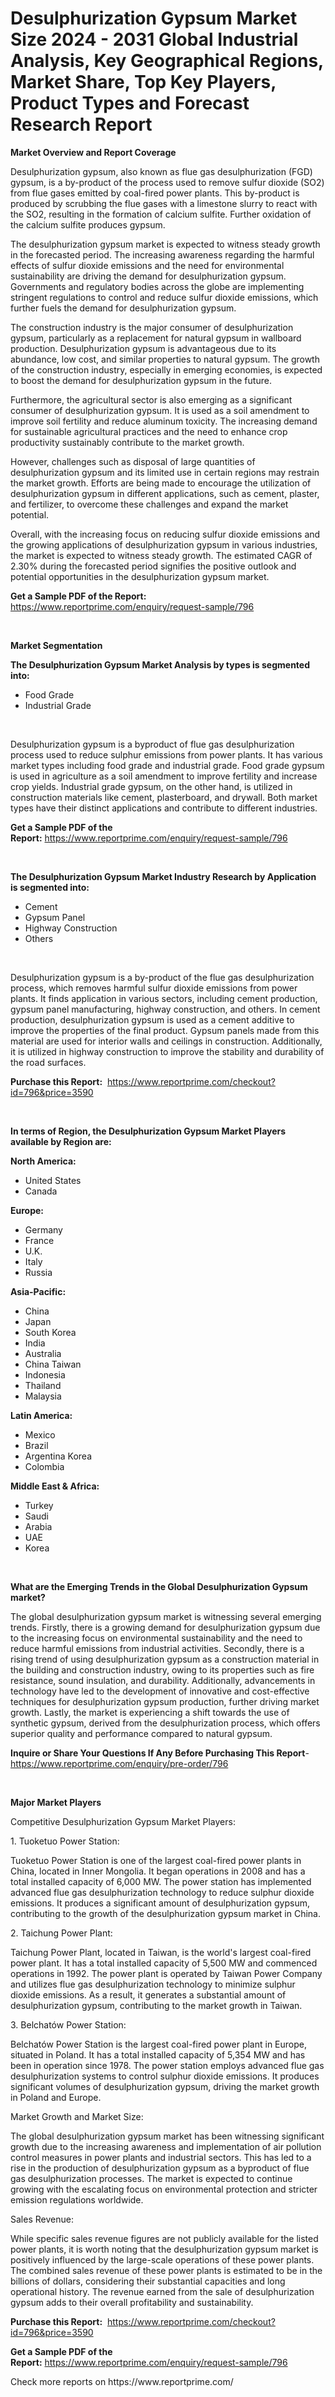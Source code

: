 <p><h1>Desulphurization Gypsum Market Size 2024 - 2031 Global Industrial Analysis, Key Geographical Regions, Market Share, Top Key Players, Product Types and Forecast Research Report</h1></p><p><strong>Market Overview and Report Coverage</strong></p>
<p><p>Desulphurization gypsum, also known as flue gas desulphurization (FGD) gypsum, is a by-product of the process used to remove sulfur dioxide (SO2) from flue gases emitted by coal-fired power plants. This by-product is produced by scrubbing the flue gases with a limestone slurry to react with the SO2, resulting in the formation of calcium sulfite. Further oxidation of the calcium sulfite produces gypsum.</p><p>The desulphurization gypsum market is expected to witness steady growth in the forecasted period. The increasing awareness regarding the harmful effects of sulfur dioxide emissions and the need for environmental sustainability are driving the demand for desulphurization gypsum. Governments and regulatory bodies across the globe are implementing stringent regulations to control and reduce sulfur dioxide emissions, which further fuels the demand for desulphurization gypsum.</p><p>The construction industry is the major consumer of desulphurization gypsum, particularly as a replacement for natural gypsum in wallboard production. Desulphurization gypsum is advantageous due to its abundance, low cost, and similar properties to natural gypsum. The growth of the construction industry, especially in emerging economies, is expected to boost the demand for desulphurization gypsum in the future.</p><p>Furthermore, the agricultural sector is also emerging as a significant consumer of desulphurization gypsum. It is used as a soil amendment to improve soil fertility and reduce aluminum toxicity. The increasing demand for sustainable agricultural practices and the need to enhance crop productivity sustainably contribute to the market growth.</p><p>However, challenges such as disposal of large quantities of desulphurization gypsum and its limited use in certain regions may restrain the market growth. Efforts are being made to encourage the utilization of desulphurization gypsum in different applications, such as cement, plaster, and fertilizer, to overcome these challenges and expand the market potential.</p><p>Overall, with the increasing focus on reducing sulfur dioxide emissions and the growing applications of desulphurization gypsum in various industries, the market is expected to witness steady growth. The estimated CAGR of 2.30% during the forecasted period signifies the positive outlook and potential opportunities in the desulphurization gypsum market.</p></p>
<p><strong>Get a Sample PDF of the Report:</strong> <a href="https://www.reportprime.com/enquiry/request-sample/796">https://www.reportprime.com/enquiry/request-sample/796</a></p>
<p>&nbsp;</p>
<p><strong>Market Segmentation</strong></p>
<p><strong>The Desulphurization Gypsum Market Analysis by types is segmented into:</strong></p>
<p><ul><li>Food Grade</li><li>Industrial Grade</li></ul></p>
<p>&nbsp;</p>
<p><p>Desulphurization gypsum is a byproduct of flue gas desulphurization process used to reduce sulphur emissions from power plants. It has various market types including food grade and industrial grade. Food grade gypsum is used in agriculture as a soil amendment to improve fertility and increase crop yields. Industrial grade gypsum, on the other hand, is utilized in construction materials like cement, plasterboard, and drywall. Both market types have their distinct applications and contribute to different industries.</p></p>
<p><strong>Get a Sample PDF of the Report:</strong>&nbsp;<a href="https://www.reportprime.com/enquiry/request-sample/796">https://www.reportprime.com/enquiry/request-sample/796</a></p>
<p>&nbsp;</p>
<p><strong>The Desulphurization Gypsum Market Industry Research by Application is segmented into:</strong></p>
<p><ul><li>Cement</li><li>Gypsum Panel</li><li>Highway Construction</li><li>Others</li></ul></p>
<p>&nbsp;</p>
<p><p>Desulphurization gypsum is a by-product of the flue gas desulphurization process, which removes harmful sulfur dioxide emissions from power plants. It finds application in various sectors, including cement production, gypsum panel manufacturing, highway construction, and others. In cement production, desulphurization gypsum is used as a cement additive to improve the properties of the final product. Gypsum panels made from this material are used for interior walls and ceilings in construction. Additionally, it is utilized in highway construction to improve the stability and durability of the road surfaces.</p></p>
<p><strong>Purchase this Report:</strong>&nbsp; <a href="https://www.reportprime.com/checkout?id=796&price=3590">https://www.reportprime.com/checkout?id=796&price=3590</a></p>
<p>&nbsp;</p>
<p><strong>In terms of Region, the Desulphurization Gypsum Market Players available by Region are:</strong></p>
<p>
    <p> <strong> North America: </strong>
        <ul>
            <li>United States</li>
            <li>Canada</li>
        </ul>
        </p> 
    <p> <strong> Europe: </strong>
        <ul>
            <li>Germany</li>
            <li>France</li>
            <li>U.K.</li>
            <li>Italy</li>
            <li>Russia</li>
        </ul>
        </p> 
    <p> <strong> Asia-Pacific: </strong>
        <ul>
            <li>China</li>
            <li>Japan</li>
            <li>South Korea</li>
            <li>India</li>
            <li>Australia</li>
            <li>China Taiwan</li>
            <li>Indonesia</li>
            <li>Thailand</li>
            <li>Malaysia</li>
        </ul>
        </p> 
    <p> <strong> Latin America: </strong>
        <ul>
            <li>Mexico</li>
            <li>Brazil</li>
            <li>Argentina Korea</li>
            <li>Colombia</li>
        </ul>
        </p> 
    <p> <strong> Middle East & Africa: </strong>
        <ul>
            <li>Turkey</li>
            <li>Saudi</li>
            <li>Arabia</li>
            <li>UAE</li>
            <li>Korea</li>
        </ul>
    </p>
    </p>
<p>&nbsp;</p>
<p><strong>What are the Emerging Trends in the Global Desulphurization Gypsum market?</strong></p>
<p><p>The global desulphurization gypsum market is witnessing several emerging trends. Firstly, there is a growing demand for desulphurization gypsum due to the increasing focus on environmental sustainability and the need to reduce harmful emissions from industrial activities. Secondly, there is a rising trend of using desulphurization gypsum as a construction material in the building and construction industry, owing to its properties such as fire resistance, sound insulation, and durability. Additionally, advancements in technology have led to the development of innovative and cost-effective techniques for desulphurization gypsum production, further driving market growth. Lastly, the market is experiencing a shift towards the use of synthetic gypsum, derived from the desulphurization process, which offers superior quality and performance compared to natural gypsum.</p></p>
<p><strong>Inquire or Share Your Questions If Any Before Purchasing This Report</strong>- <a href="https://www.reportprime.com/enquiry/pre-order/796">https://www.reportprime.com/enquiry/pre-order/796</a></p>
<p>&nbsp;</p>
<p><strong>Major Market Players</strong></p>
<p><p>Competitive Desulphurization Gypsum Market Players:</p><p>1. Tuoketuo Power Station: </p><p>    Tuoketuo Power Station is one of the largest coal-fired power plants in China, located in Inner Mongolia. It began operations in 2008 and has a total installed capacity of 6,000 MW. The power station has implemented advanced flue gas desulphurization technology to reduce sulphur dioxide emissions. It produces a significant amount of desulphurization gypsum, contributing to the growth of the desulphurization gypsum market in China.</p><p>2. Taichung Power Plant: </p><p>    Taichung Power Plant, located in Taiwan, is the world's largest coal-fired power plant. It has a total installed capacity of 5,500 MW and commenced operations in 1992. The power plant is operated by Taiwan Power Company and utilizes flue gas desulphurization technology to minimize sulphur dioxide emissions. As a result, it generates a substantial amount of desulphurization gypsum, contributing to the market growth in Taiwan.</p><p>3. Belchatów Power Station: </p><p>    Belchatów Power Station is the largest coal-fired power plant in Europe, situated in Poland. It has a total installed capacity of 5,354 MW and has been in operation since 1978. The power station employs advanced flue gas desulphurization systems to control sulphur dioxide emissions. It produces significant volumes of desulphurization gypsum, driving the market growth in Poland and Europe.</p><p>Market Growth and Market Size:</p><p>The global desulphurization gypsum market has been witnessing significant growth due to the increasing awareness and implementation of air pollution control measures in power plants and industrial sectors. This has led to a rise in the production of desulphurization gypsum as a byproduct of flue gas desulphurization processes. The market is expected to continue growing with the escalating focus on environmental protection and stricter emission regulations worldwide.</p><p>Sales Revenue:</p><p>While specific sales revenue figures are not publicly available for the listed power plants, it is worth noting that the desulphurization gypsum market is positively influenced by the large-scale operations of these power plants. The combined sales revenue of these power plants is estimated to be in the billions of dollars, considering their substantial capacities and long operational history. The revenue earned from the sale of desulphurization gypsum adds to their overall profitability and sustainability.</p></p>
<p><strong>Purchase this Report:</strong>&nbsp;&nbsp;<a href="https://www.reportprime.com/checkout?id=796&price=3590">https://www.reportprime.com/checkout?id=796&price=3590</a></p>
<p></p>
<p><strong>Get a Sample PDF of the Report:</strong>&nbsp;<a href="https://www.reportprime.com/enquiry/request-sample/796">https://www.reportprime.com/enquiry/request-sample/796</a></p>
<p>Check more reports on https://www.reportprime.com/</p>